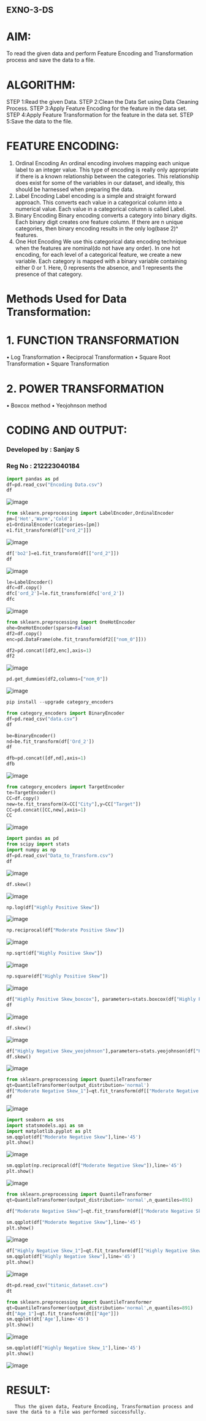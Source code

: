 ## EXNO-3-DS

# AIM:
To read the given data and perform Feature Encoding and Transformation process and save the data to a file.

# ALGORITHM:
STEP 1:Read the given Data.
STEP 2:Clean the Data Set using Data Cleaning Process.
STEP 3:Apply Feature Encoding for the feature in the data set.
STEP 4:Apply Feature Transformation for the feature in the data set.
STEP 5:Save the data to the file.

# FEATURE ENCODING:
1. Ordinal Encoding
An ordinal encoding involves mapping each unique label to an integer value. This type of encoding is really only appropriate if there is a known relationship between the categories. This relationship does exist for some of the variables in our dataset, and ideally, this should be harnessed when preparing the data.
2. Label Encoding
Label encoding is a simple and straight forward approach. This converts each value in a categorical column into a numerical value. Each value in a categorical column is called Label.
3. Binary Encoding
Binary encoding converts a category into binary digits. Each binary digit creates one feature column. If there are n unique categories, then binary encoding results in the only log(base 2)ⁿ features.
4. One Hot Encoding
We use this categorical data encoding technique when the features are nominal(do not have any order). In one hot encoding, for each level of a categorical feature, we create a new variable. Each category is mapped with a binary variable containing either 0 or 1. Here, 0 represents the absence, and 1 represents the presence of that category.

# Methods Used for Data Transformation:
  # 1. FUNCTION TRANSFORMATION
• Log Transformation
• Reciprocal Transformation
• Square Root Transformation
• Square Transformation
  # 2. POWER TRANSFORMATION
• Boxcox method
• Yeojohnson method

# CODING AND OUTPUT:
### Developed by : Sanjay S
### Reg No : 212223040184
```python
import pandas as pd
df=pd.read_csv("Encoding Data.csv")
df
```
![image](https://github.com/user-attachments/assets/431ebc73-1245-497f-8a64-bbe1b78a3cde)
```py
from sklearn.preprocessing import LabelEncoder,OrdinalEncoder
pm=['Hot','Warm','Cold']
e1=OrdinalEncoder(categories=[pm])
e1.fit_transform(df[["ord_2"]])
```

![image](https://github.com/user-attachments/assets/dcd693bb-0099-48c7-8f1a-e11fb5f51c9d)

```py
df['bo2']=e1.fit_transform(df[["ord_2"]])
df
```

![image](https://github.com/user-attachments/assets/6cd44f52-db1a-44d8-8ba9-6d4167141d30)

```py
le=LabelEncoder()
dfc=df.copy()
dfc['ord_2']=le.fit_transform(dfc['ord_2'])
dfc
```

![image](https://github.com/user-attachments/assets/3b6aab3c-24dc-4b5d-bb9b-4703180c7c09)

```py
from sklearn.preprocessing import OneHotEncoder
ohe=OneHotEncoder(sparse=False)
df2=df.copy()
enc=pd.DataFrame(ohe.fit_transform(df2[["nom_0"]]))
```


```py
df2=pd.concat([df2,enc],axis=1)
df2
```

![image](https://github.com/user-attachments/assets/50f48da9-be4c-4682-a1e3-005daab469bb)

```py
pd.get_dummies(df2,columns=["nom_0"])
```
![image](https://github.com/user-attachments/assets/6448c133-49ad-4e91-9831-dca1b63fd98a)

```py
pip install --upgrade category_encoders
```

```py
from category_encoders import BinaryEncoder
df=pd.read_csv("data.csv")
df
```

```py
be=BinaryEncoder()
nd=be.fit_transform(df['Ord_2'])
df
```

```py
dfb=pd.concat([df,nd],axis=1)
dfb
```

![image](https://github.com/user-attachments/assets/656e9bed-c4b2-4280-9e02-d86b442ce8b2)

```py
from category_encoders import TargetEncoder
te=TargetEncoder()
CC=df.copy()
new=te.fit_transform(X=CC["City"],y=CC["Target"])
CC=pd.concat([CC,new],axis=1)
CC
```

![image](https://github.com/user-attachments/assets/dcc2b833-5b36-4ffe-8012-315d2ed17853)

```py
import pandas as pd
from scipy import stats
import numpy as np
df=pd.read_csv("Data_to_Transform.csv")
df
```

![image](https://github.com/user-attachments/assets/976d55c5-6c96-44e0-b698-98cb59585c1f)


```py
df.skew()
```

![image](https://github.com/user-attachments/assets/c2f5d571-2879-4c23-b4bf-fa395e27ff29)

```py
np.log(df["Highly Positive Skew"])
```

![image](https://github.com/user-attachments/assets/80c3d75d-e78e-49c3-ac7b-27154c67d577)


```py
np.reciprocal(df["Moderate Positive Skew"])
```

![image](https://github.com/user-attachments/assets/70b435f8-b453-46f0-958a-d59f3ba433b5)

```py
np.sqrt(df["Highly Positive Skew"])
```

![image](https://github.com/user-attachments/assets/4af4fdc4-beea-488e-a309-30cdc1c0fbf5)

```py
np.square(df["Highly Positive Skew"])
```

![image](https://github.com/user-attachments/assets/fe11290e-82b7-4b48-9a0c-f96a3bee0415)

```py
df["Highly Positive Skew_boxcox"], parameters=stats.boxcox(df["Highly Positive Skew"])
df
```

![image](https://github.com/user-attachments/assets/b6eb87db-23e0-45eb-b5ff-5481595464bb)

```py
df.skew()
```

![image](https://github.com/user-attachments/assets/f93e8586-15f1-4817-9464-561c52c216f4)

```py
df["Highly Negative Skew_yeojohnson"],parameters=stats.yeojohnson(df["Highly Negative Skew"])
df.skew()
```

![image](https://github.com/user-attachments/assets/83018ce7-5462-4a81-a0dd-bf69fae1d538)

```py
from sklearn.preprocessing import QuantileTransformer
qt=QuantileTransformer(output_distribution='normal')
df["Moderate Negative Skew_1"]=qt.fit_transform(df[["Moderate Negative Skew"]])
df
```

![image](https://github.com/user-attachments/assets/2b814c3c-1e9f-44e3-9886-fca7361013b4)

```py
import seaborn as sns
import statsmodels.api as sm
import matplotlib.pyplot as plt
sm.qqplot(df["Moderate Negative Skew"],line='45')
plt.show()
```

![image](https://github.com/user-attachments/assets/bdc89f96-7245-4ebb-9ce2-dba7a5fed373)

```py
sm.qqplot(np.reciprocal(df["Moderate Negative Skew"]),line='45')
plt.show()
```

![image](https://github.com/user-attachments/assets/8b3fe249-b5f9-4736-ae08-727397c5abbd)

```py
from sklearn.preprocessing import QuantileTransformer
qt=QuantileTransformer(output_distribution='normal',n_quantiles=891)

df["Moderate Negative Skew"]=qt.fit_transform(df[["Moderate Negative Skew"]])

sm.qqplot(df["Moderate Negative Skew"],line='45')
plt.show()
```

![image](https://github.com/user-attachments/assets/303d05e5-8782-474a-8d23-cb97b5b8e5c6)

```py
df["Highly Negative Skew_1"]=qt.fit_transform(df[["Highly Negative Skew"]])
sm.qqplot(df["Highly Negative Skew"],line='45')
plt.show()
```

![image](https://github.com/user-attachments/assets/d5fb8240-0086-482f-ba24-cebc8825afa9)

```py
dt=pd.read_csv("titanic_dataset.csv")
dt
```

```py
from sklearn.preprocessing import QuantileTransformer
qt=QuantileTransformer(output_distribution='normal',n_quantiles=891)
dt["Age_1"]=qt.fit_transform(dt[["Age"]])
sm.qqplot(dt['Age'],line='45') 
plt.show()
```

![image](https://github.com/user-attachments/assets/c53969a5-0a03-4429-a537-c30de337d2f8)

```py
sm.qqplot(df["Highly Negative Skew_1"],line='45')
plt.show()
```

![image](https://github.com/user-attachments/assets/250afcf9-9617-4909-b6ea-2dcd38a4173c)


# RESULT:
       Thus the given data, Feature Encoding, Transformation process and save the data to a file was performed successfully.

       
